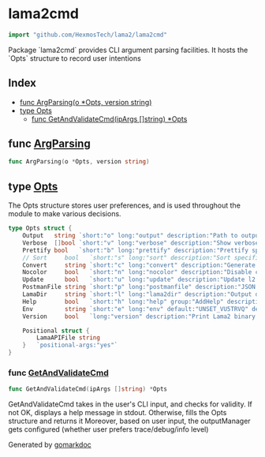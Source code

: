 <!-- Code generated by gomarkdoc. DO NOT EDIT -->

# lama2cmd

```go
import "github.com/HexmosTech/lama2/lama2cmd"
```

Package \`lama2cmd\` provides CLI argument parsing facilities. It hosts the \`Opts\` structure to record user intentions

## Index

- [func ArgParsing\(o \*Opts, version string\)](<#ArgParsing>)
- [type Opts](<#Opts>)
  - [func GetAndValidateCmd\(ipArgs \[\]string\) \*Opts](<#GetAndValidateCmd>)


<a name="ArgParsing"></a>
## func [ArgParsing](<https://github.com/HexmosTech/Lama2/blob/main/lama2cmd/lama2cmd.go#L80>)

```go
func ArgParsing(o *Opts, version string)
```



<a name="Opts"></a>
## type [Opts](<https://github.com/HexmosTech/Lama2/blob/main/lama2cmd/lama2cmd.go#L18-L35>)

The Opts structure stores user preferences, and is used throughout the module to make various decisions.

```go
type Opts struct {
    Output   string `short:"o" long:"output" description:"Path to output JSON file to store logs, headers and result"`
    Verbose  []bool `short:"v" long:"verbose" description:"Show verbose debug information"`
    Prettify bool   `short:"b" long:"prettify" description:"Prettify specified .l2 file"`
    // Sort     bool   `short:"s" long:"sort" description:"Sort specification into recommended order"`
    Convert     string `short:"c" long:"convert" description:"Generate code in given language and library (ex: python.requests); reference: tinyurl.com/l2codegen"`
    Nocolor     bool   `short:"n" long:"nocolor" description:"Disable color in httpie output"`
    Update      bool   `short:"u" long:"update" description:"Update l2 binary to the latest released version (Linux/MacOS only)"`
    PostmanFile string `short:"p" long:"postmanfile" description:"JSON export from Postman (Settings -> Data -> Export Data)"`
    LamaDir     string `short:"l" long:"lama2dir" description:"Output directory to put .l2 files after conversion from Postman format"`
    Help        bool   `short:"h" long:"help" group:"AddHelp" description:"Usage help for Lama2"`
    Env         string `short:"e" long:"env" default:"UNSET_VU5TRVQ" description:"Get a JSON of environment variables revelant to input arg"`
    Version     bool   `long:"version" description:"Print Lama2 binary version"`

    Positional struct {
        LamaAPIFile string
    }   `positional-args:"yes"`
}
```

<a name="GetAndValidateCmd"></a>
### func [GetAndValidateCmd](<https://github.com/HexmosTech/Lama2/blob/main/lama2cmd/lama2cmd.go#L112>)

```go
func GetAndValidateCmd(ipArgs []string) *Opts
```

GetAndValidateCmd takes in the user's CLI input, and checks for validity. If not OK, displays a help message in stdout. Otherwise, fills the Opts structure and returns it Moreover, based on user input, the outputManager gets configured \(whether user prefers trace/debug/info level\)

Generated by [gomarkdoc](<https://github.com/princjef/gomarkdoc>)
